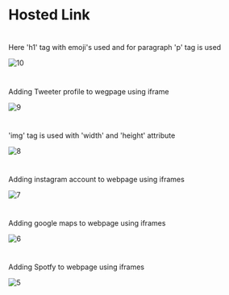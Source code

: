 # Hosted Link

#
Here 'h1' tag with emoji's used and for paragraph 'p' tag is used
>
![10](https://github.com/aditya7447/Assignment-4-Tribute-Page/assets/85671986/b109be3f-89b7-4341-b736-05d675cc55ac)
#
Adding Tweeter profile to wegpage using iframe
>
![9](https://github.com/aditya7447/Assignment-4-Tribute-Page/assets/85671986/4ec5514b-1b7a-422a-9845-196d81cc4375)
#
'img' tag is used with 'width' and 'height' attribute
>
![8](https://github.com/aditya7447/Assignment-4-Tribute-Page/assets/85671986/8e844a03-8eb3-45b6-a816-3421796e43b4)
#
Adding instagram account to webpage using iframes
>
![7](https://github.com/aditya7447/Assignment-4-Tribute-Page/assets/85671986/1ac7b47c-7ad8-415b-8e9f-fe6fa5c60c17)
#
Adding google maps to webpage using iframes
>
![6](https://github.com/aditya7447/Assignment-4-Tribute-Page/assets/85671986/38f3c322-bb12-480d-b3c5-73264ca91c37)
#
Adding Spotfy to webpage using iframes
>
![5](https://github.com/aditya7447/Assignment-4-Tribute-Page/assets/85671986/4d631406-5fdb-4303-8206-f07020728786)

